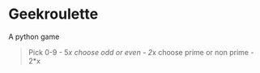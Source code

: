 # Geekroulette
A python game
> Pick 0-9 - 5*x
> choose odd or even - 2*x
> choose prime or non prime - 2*x